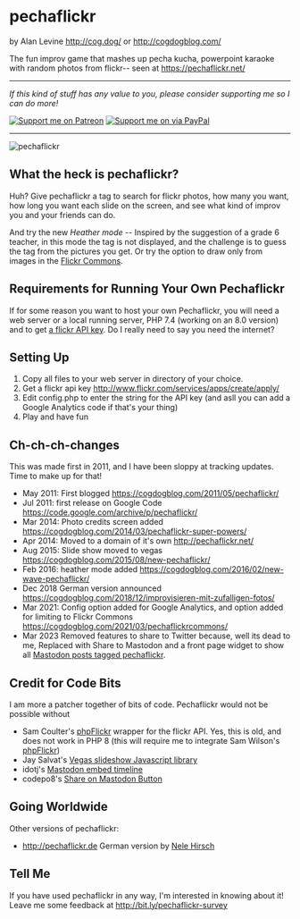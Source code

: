 # pechaflickr
by Alan Levine http://cog.dog/ or http://cogdogblog.com/

The fun improv game that mashes up pecha kucha, powerpoint karaoke with random photos from flickr-- seen at https://pechaflickr.net/

-----
*If this kind of stuff has any value to you, please consider supporting me so I can do more!*

[![Support me on Patreon](http://cogdog.github.io/images/badge-patreon.png)](https://patreon.com/cogdog) [![Support me on via PayPal](http://cogdog.github.io/images/badge-paypal.png)](https://paypal.me/cogdog)

----- 

![](images/pecha-flickr.jpg "pechaflickr")

## What the heck is pechaflickr?

Huh? Give pechaflickr a tag to search for flickr photos, how many you want, how long you want each slide on the screen, and see what kind of improv you and your friends can do.

And try the new *Heather mode* -- Inspired by the suggestion of a grade 6 teacher, in this mode the tag is not displayed, and the challenge is to guess the tag from the pictures you get. Or try the option to draw only from images in the [Flickr Commons](https://www.flickr.com/commons).


## Requirements for Running Your Own Pechaflickr

If for some reason you want to host your own Pechaflickr, you will need a web server or a local running server, PHP 7.4 (working on an 8.0 version) and to get [a flickr API key](https://www.flickr.com/services/api/misc.api_keys.html). Do I really need to say you need the internet?

## Setting Up

1. Copy all files to your web server in directory of your choice. 
2. Get a flickr api key http://www.flickr.com/services/apps/create/apply/
3. Edit config.php to enter the string for the API key (and asll you can add a Google Analytics code if that's your thing)
4. Play and have fun

## Ch-ch-ch-changes
This was made first in 2011, and I have been sloppy at tracking updates. Time to make up for that!

* May 2011: First blogged https://cogdogblog.com/2011/05/pechaflickr/
* Jul 2011: first release on Google Code https://code.google.com/archive/p/pechaflickr/
* Mar 2014: Photo credits screen added https://cogdogblog.com/2014/03/pechaflickr-super-powers/
* Apr 2014: Moved to a domain of it's own http://pechaflickr.net/ 
* Aug 2015: Slide show moved to vegas https://cogdogblog.com/2015/08/new-pechaflickr/
* Feb 2016: heather mode added https://cogdogblog.com/2016/02/new-wave-pechaflickr/
* Dec 2018 German version announced https://cogdogblog.com/2018/12/improvisieren-mit-zufalligen-fotos/
* Mar 2021: Config option added for Google Analytics, and option added for limiting to Flickr Commons https://cogdogblog.com/2021/03/pechaflickrcommons/
* Mar 2023 Removed features to share to Twitter because, well its dead to me, Replaced with Share to Mastodon and a front page widget to show all [Mastodon posts tagged pechaflickr](https://mastodon.social/tags/pechaflickr).

## Credit for Code Bits
I am more a patcher together of bits of code. Pechaflickr would not be possible without

* Sam Coulter's [phpFlickr](https://github.com/dan-coulter/phpflickr) wrapper for the flickr API. Yes, this is old, and does not work in PHP 8 (this will require me to integrate Sam Wilson's [phpFlickr](https://github.com/samwilson/phpflickr))
* Jay Salvat's [Vegas slideshow Javascript library](http://vegas.jaysalvat.com/)
* idotj's [Mastodon embed timeline](https://gitlab.com/idotj/mastodon-embed-timeline)
* codepo8's  [Share on Mastodon Button](https://github.com/codepo8/mastodon-share)

## Going Worldwide

Other versions of pechaflickr:

* http://pechaflickr.de German version by [Nele Hirsch](https://ebildungslabor.de/)

## Tell Me
If you have used pechaflickr in any way, I'm interested in knowing about it!  Leave me some feedback at http://bit.ly/pechaflickr-survey




